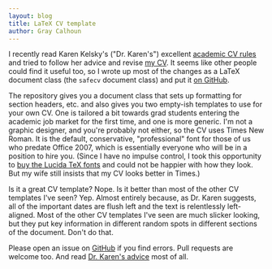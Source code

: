 ```yaml
---
layout: blog
title: LaTeX CV template
author: Gray Calhoun
---
```


I recently read Karen Kelsky's ("Dr. Karen's") excellent [academic CV
rules][1] and tried to follow her advice and revise [my CV][2]. It
seems like other people could find it useful too, so I wrote up
most of the changes as a LaTeX document class (the `safecv` document
class) and put it [on GitHub][3].

The repository gives you a document class that sets up formatting for
section headers, etc. and also gives you two empty-ish templates to
use for your own CV. One is tailored a bit towards grad students
entering the academic job market for the first time, and one is more
generic. I'm not a graphic designer, and you're probably not either,
so the CV uses Times New Roman. It is the default, conservative,
"professional" font for those of us who predate Office 2007, which is
essentially everyone who will be in a position to hire you. (Since I
have no impulse control, I took this opportunity to [buy the Lucida
TeX fonts][4] and could not be happier with how they look. But my wife
still insists that my CV looks better in Times.)

Is it a great CV template? Nope. Is it better than most of the other
CV templates I've seen? Yep. Almost entirely because, as Dr. Karen
suggests, all of the important dates are flush left and the text is
relentlessly left-aligned. Most of the other CV templates I've seen
are much slicker looking, but they put key information in different
random spots in different sections of the document. Don't do that.

Please open an issue on [GitHub][5] if you find errors. Pull requests
are welcome too. And read [Dr. Karen's advice][1] most of all.

[1]: http://theprofessorisin.com/2012/01/12/dr-karens-rules-of-the-academic-cv/
[2]: http://gray.clhn.org/dl/calhoun-cv.pdf
[3]: https://github.com/grayclhn/safecv
[4]: https://tug.org/store/lucida/
[5]: https://github.com/grayclhn/safecv/issues